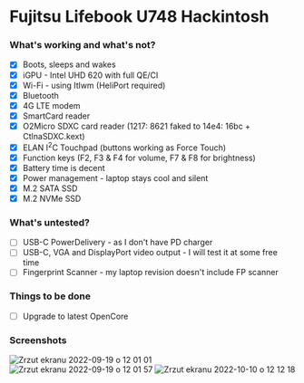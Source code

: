 # Fujitsu Lifebook U748 Hackintosh

### What's working and what's not?

- [x] Boots, sleeps and wakes
- [x] iGPU - Intel UHD 620 with full QE/CI
- [x] Wi-Fi - using Itlwm (HeliPort required)
- [x] Bluetooth
- [x] 4G LTE modem
- [x] SmartCard reader
- [x] O2Micro SDXC card reader (1217: 8621 faked to 14e4: 16bc + CtlnaSDXC.kext)
- [x] ELAN I<sup>2</sup>C Touchpad (buttons working as Force Touch)
- [x] Function keys (F2, F3 & F4 for volume, F7 & F8 for brightness)
- [x] Battery time is decent
- [x] Power management - laptop stays cool and silent
- [x] M.2 SATA SSD
- [x] M.2 NVMe SSD

### What's untested?

- [ ] USB-C PowerDelivery - as I don't have PD charger
- [ ] USB-C, VGA and DisplayPort video output - I will test it at some free time
- [ ] Fingerprint Scanner - my laptop revision doesn't include FP scanner

### Things to be done
- [ ] Upgrade to latest OpenCore

### Screenshots
![Zrzut ekranu 2022-09-19 o 12 01 01](https://user-images.githubusercontent.com/36552450/191020794-fcabceac-fdbe-4fe8-9694-10ff6d8d65ad.png)
![Zrzut ekranu 2022-09-19 o 12 01 57](https://user-images.githubusercontent.com/36552450/191020816-bf0100ae-9b0f-4258-a19b-c01a3ff4db84.png)
![Zrzut ekranu 2022-10-10 o 12 12 18](https://user-images.githubusercontent.com/36552450/194848000-c5770298-5ac5-4339-b175-e9f0309b6bbe.png)
